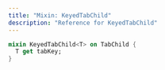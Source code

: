 ```yaml
---
title: "Mixin: KeyedTabChild"
description: "Reference for KeyedTabChild"
---
```


```dart
mixin KeyedTabChild<T> on TabChild {
  T get tabKey;
}
```
